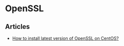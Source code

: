 # OpenSSL

## Articles
* [How to install latest version of OpenSSL on CentOS?](https://blacksaildivision.com/how-to-install-openssl-on-centos)
